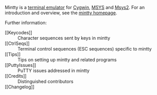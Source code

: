 Mintty is a [terminal emulator](http://en.wikipedia.org/wiki/Terminal_emulator) 
for [Cygwin](http://cygwin.com), [MSYS](https://web.archive.org/web/20210101000000*/mingw.org/wiki/MSYS) 
and [Msys2](https://github.com/msys2).
For an introduction and overview, see the [mintty homepage](http://mintty.github.io/).

Further information:
<dl compact>
<dt>	[[Keycodes]]	<dd>Character sequences sent by keys in mintty
<dt>	[[CtrlSeqs]]	<dd>Terminal control sequences (ESC sequences) specific to mintty
<dt>	[[Tips]]	<dd>Tips on setting up mintty and related programs
<dt>	[[PuttyIssues]] <dd>PuTTY issues addressed in mintty
<dt>	[[Credits]]	<dd>Distinguished contributors
<dt>	[[Changelog]]
</dl>
